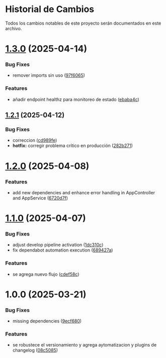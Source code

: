 # Historial de Cambios

Todos los cambios notables de este proyecto serán documentados en este archivo.

# [1.3.0](https://github.com/yasazo/flow-template/compare/v1.2.1...v1.3.0) (2025-04-14)


### Bug Fixes

* remover imports sin uso ([97f6065](https://github.com/yasazo/flow-template/commit/97f6065ae68971e24205fc78a2d6855733bf2261))


### Features

* añadir endpoint healthz para monitoreo de estado ([ebaba4c](https://github.com/yasazo/flow-template/commit/ebaba4c5b5f50fb1d2b03e85140f11e27ef38571))

## [1.2.1](https://github.com/yasazo/flow-template/compare/v1.2.0...v1.2.1) (2025-04-12)


### Bug Fixes

* correccion ([cd989fe](https://github.com/yasazo/flow-template/commit/cd989fe9e6e7f67d80c33fab424639d4ff043934))
* **hotfix:** corregir problema crítico en producción ([282b271](https://github.com/yasazo/flow-template/commit/282b271c356add688f129768cb9f23de61d329aa))

# [1.2.0](https://github.com/yasazo/flow-template/compare/v1.1.0...v1.2.0) (2025-04-08)


### Features

* add new dependencies and enhance error handling in AppController and AppService ([6720d7f](https://github.com/yasazo/flow-template/commit/6720d7ffdf438a484fcb23c1fd9993d54d896d18))

# [1.1.0](https://github.com/yasazo/flow-template/compare/v1.0.0...v1.1.0) (2025-04-07)


### Bug Fixes

* adjust develop pipeline activation ([1dc310c](https://github.com/yasazo/flow-template/commit/1dc310c665a054f66f9293c928ccc7c0a0292e43))
* fix dependabot automation execution ([689427a](https://github.com/yasazo/flow-template/commit/689427a4b5c8dac2e08a4866aa5c325995dd7316))


### Features

* se agrega nuevo flujo ([cdef58c](https://github.com/yasazo/flow-template/commit/cdef58c811f2c32efca7d878190a09f6c878f638))

# 1.0.0 (2025-03-21)


### Bug Fixes

* missing dependencies ([9ecf680](https://github.com/yasazo/flow-template/commit/9ecf680015eae092da5d890edf0373a8ee0c7b0d))


### Features

* se robustece el versionamiento y agrega aytomatizacion y plugins de changelog ([08c5085](https://github.com/yasazo/flow-template/commit/08c5085b15916683af142d662378b4f8ad6611a5))
